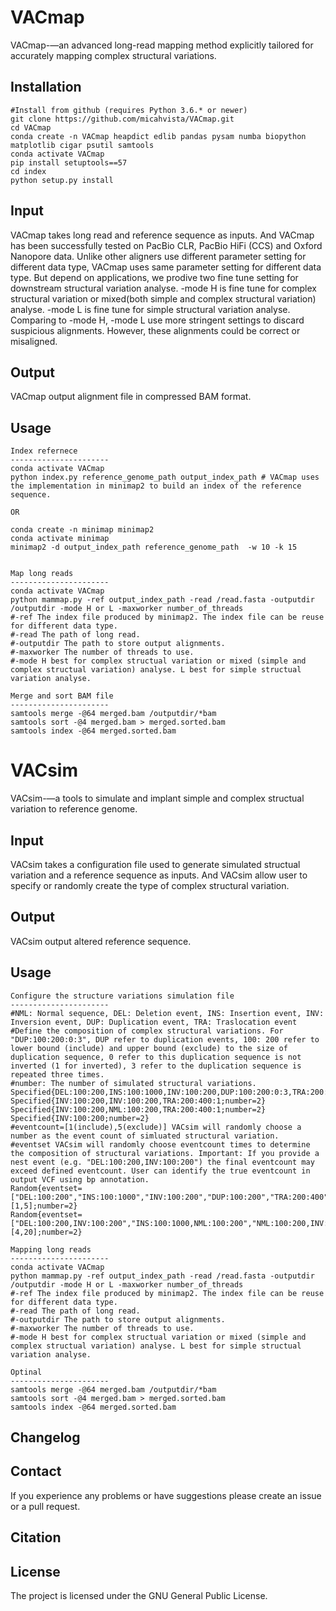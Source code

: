 # VACmap
VACmap-—an advanced long-read mapping method explicitly tailored for accurately mapping complex structural variations.


Installation
------------

    #Install from github (requires Python 3.6.* or newer)
    git clone https://github.com/micahvista/VACmap.git
    cd VACmap
    conda create -n VACmap heapdict edlib pandas pysam numba biopython matplotlib cigar psutil samtools
    conda activate VACmap
    pip install setuptools==57
    cd index
    python setup.py install

Input
-----

VACmap takes long read and reference sequence as inputs. And VACmap has been successfully tested on PacBio CLR, PacBio HiFi (CCS) and Oxford Nanopore data. Unlike other aligners use different parameter setting for different data type, VACmap uses same parameter setting for different data type. But depend on applications, we prodive two fine tune setting for downstream structural variation analyse. -mode H is fine tune for complex structural variation or mixed(both simple and complex structural variation) analyse. -mode L is fine tune for simple structural variation analyse. Comparing to -mode H, -mode L use more stringent settings to discard suspicious alignments. However, these alignments could be correct or misaligned.

Output
------

VACmap output alignment file in compressed BAM format.

Usage
----------------------
    Index refernece
    ----------------------
    conda activate VACmap
    python index.py reference_genome_path output_index_path # VACmap uses the implementation in minimap2 to build an index of the reference sequence. 
    
    OR
    
    conda create -n minimap minimap2
    conda activate minimap
    minimap2 -d output_index_path reference_genome_path  -w 10 -k 15
    
    
    Map long reads
    ----------------------
    conda activate VACmap
    python mammap.py -ref output_index_path -read /read.fasta -outputdir /outputdir -mode H or L -maxworker number_of_threads
    #-ref The index file produced by minimap2. The index file can be reuse for different data type. 
    #-read The path of long read. 
    #-outputdir The path to store output alignments. 
    #-maxworker The number of threads to use. 
    #-mode H best for complex structual variation or mixed (simple and complex structual variation) analyse. L best for simple structual variation analyse.
    
    Merge and sort BAM file
    ----------------------
    samtools merge -@64 merged.bam /outputdir/*bam
    samtools sort -@4 merged.bam > merged.sorted.bam
    samtools index -@64 merged.sorted.bam


# VACsim
VACsim-—a tools to simulate and implant simple and complex structual variation to reference genome.

Input
-----

VACsim takes a configuration file used to generate simulated structual variation and a reference sequence as inputs. And VACsim allow user to specify or randomly create the type of complex structural variation.

Output
------

VACsim output altered reference sequence.

Usage
----------------------
    Configure the structure variations simulation file
    ----------------------
    #NML: Normal sequence, DEL: Deletion event, INS: Insertion event, INV: Inversion event, DUP: Duplication event, TRA: Traslocation event 
    #Define the composition of complex structural variations. For "DUP:100:200:0:3", DUP refer to duplication events, 100: 200 refer to lower bound (include) and upper bound (exclude) to the size of duplication sequence, 0 refer to this duplication sequence is not inverted (1 for inverted), 3 refer to the duplication sequence is repeated three times.    
    #number: The number of simulated structural variations.
    Specified{DEL:100:200,INS:100:1000,INV:100:200,DUP:100:200:0:3,TRA:200:400:1;number=2}
    Specified{INV:100:200,INV:100:200,TRA:200:400:1;number=2}
    Specified{INV:100:200,NML:100:200,TRA:200:400:1;number=2}
    Specified{INV:100:200;number=2}
    #eventcount=[1(include),5(exclude)] VACsim will randomly choose a number as the event count of simluated structural variation.
    #eventset VACsim will randomly choose eventcount times to determine the composition of structural variations. Important: If you provide a nest event (e.g. "DEL:100:200,INV:100:200") the final eventcount may exceed defined eventcount. User can identify the true eventcount in output VCF using bp annotation.
    Random{eventset=["DEL:100:200","INS:100:1000","INV:100:200","DUP:100:200","TRA:200:400"];eventcount=[1,5];number=2}
    Random{eventset=["DEL:100:200,INV:100:200","INS:100:1000,NML:100:200","NML:100:200,INV:100:200","DUP:100:200","TRA:200:400"];eventcount=[4,20];number=2}
        
    Mapping long reads
    ----------------------
    conda activate VACmap
    python mammap.py -ref output_index_path -read /read.fasta -outputdir /outputdir -mode H or L -maxworker number_of_threads
    #-ref The index file produced by minimap2. The index file can be reuse for different data type. 
    #-read The path of long read. 
    #-outputdir The path to store output alignments. 
    #-maxworker The number of threads to use. 
    #-mode H best for complex structual variation or mixed (simple and complex structual variation) analyse. L best for simple structual variation analyse.
    
    Optinal
    ----------------------
    samtools merge -@64 merged.bam /outputdir/*bam
    samtools sort -@4 merged.bam > merged.sorted.bam
    samtools index -@64 merged.sorted.bam



Changelog
---------


Contact
-------

If you experience any problems or have suggestions please create an issue or a pull request.

Citation
---------


License
-------

The project is licensed under the GNU General Public License.

